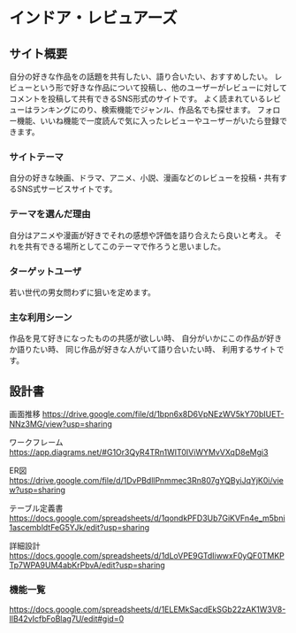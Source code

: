 # インドア・レビュアーズ

## サイト概要
自分の好きな作品をの話題を共有したい、語り合いたい、おすすめしたい。
レビューという形で好きな作品について投稿し、他のユーザーがレビューに対してコメントを投稿して共有できるSNS形式のサイトです。
よく読まれているレビューはランキングにのり、検索機能でジャンル、作品名でも探せます。
フォロー機能、いいね機能で一度読んで気に入ったレビューやユーザーがいたら登録できます。


### サイトテーマ
自分の好きな映画、ドラマ、アニメ、小説、漫画などのレビューを投稿・共有するSNS式サービスサイトです。


### テーマを選んだ理由
自分はアニメや漫画が好きでそれの感想や評価を語り合えたら良いと考え。
それを共有できる場所としてこのテーマで作ろうと思いました。

### ターゲットユーザ
若い世代の男女問わずに狙いを定めます。

### 主な利用シーン
作品を見て好きになったものの共感が欲しい時、
自分がいかにこの作品が好きか語りたい時、
同じ作品が好きな人がいて語り合いたい時、
利用するサイトです。


## 設計書
画面推移 https://drive.google.com/file/d/1bpn6x8D6VpNEzWV5kY70bIUET-NNz3MG/view?usp=sharing

ワークフレーム https://app.diagrams.net/#G1Or3QyR4TRn1WIT0IViWYMvVXqD8eMgi3

ER図 https://drive.google.com/file/d/1DvPBdllPnmmec3Rn807gYQByiJqYjK0i/view?usp=sharing

テーブル定義書 https://docs.google.com/spreadsheets/d/1qondkPFD3Ub7GiKVFn4e_m5bni1ascembldtFeG5YJk/edit?usp=sharing

詳細設計 https://docs.google.com/spreadsheets/d/1dLoVPE9GTdIiwwxF0yQF0TMKPTp7WPA9UM4abKrPbvA/edit?usp=sharing

### 機能一覧
https://docs.google.com/spreadsheets/d/1ELEMkSacdEkSGb22zAK1W3V8-IlB42vIcfbFoBlag7U/edit#gid=0


